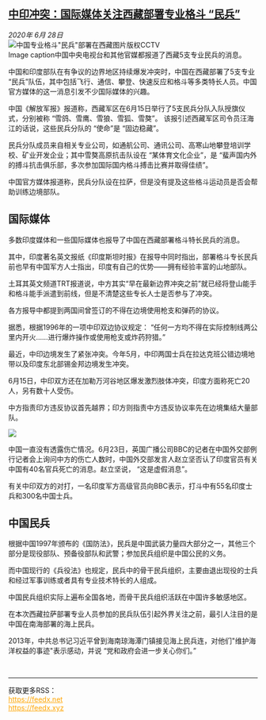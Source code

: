 <!--1593369998000-->
[中印冲突：国际媒体关注西藏部署专业格斗 “民兵”](http://www.bbc.com/zhongwen/simp/chinese-news-53211569)
------

<div><i>2020年 6月 28日</i></div><div><div class="story-body__inner" property="articleBody"><div class="media-landscape has-caption full-width lead"><span class="image-and-copyright-container"><img class="js-image-replace" alt='中国专业格斗"民兵"部署在西藏' src="https://images.weserv.nl/?url=ichef.bbci.co.uk/news/640/cpsprodpb/8FA5/production/_113137763_30a65bb1-ce0e-4017-82da-24d2ce55f5bc.jpg"><span class="off-screen">图片版权</span><span class="story-image-copyright">CCTV</span></span><figcaption class="media-caption"><span class="off-screen">Image caption</span><span class="media-caption__text">中国中央电视台和其他官媒都报道了西藏5支专业民兵的消息。</span></figcaption></div><p class="story-body__introduction">中国和印度部队在有争议的边界地区持续爆发冲突时，中国在西藏部署了5支专业 “民兵”队伍，其中包括飞行、通信、攀登、快速反应和格斗等多类特长人员。中国官方媒体的这一消息引发不少国际媒体的兴趣。</p><div id="bbccom_mpu_3" class="bbccom_slot mpu-ad" aria-hidden="true"><div class="bbccom_advert"></div></div><p>中国《解放军报》报道称，西藏军区在6月15日举行了5支民兵分队入队授旗仪式，分别被称 “雪鸽、雪鹰、雪狼、雪狐、雪獒”。 该报引述西藏军区司令员汪海江的话说，这些民兵分队的 “使命”是 “固边稳藏”。</p><p>民兵分队成员来自相关专业公司，如通航公司、通讯公司、高寒山地攀登培训学校、矿业开发企业；其中雪獒高原抗击队设在 “某体育文化企业”，是 “蜚声国内外的搏斗抗击俱乐部，多次参加国际国内格斗搏击比赛并取得佳绩”。</p><div id="bbccom_mpu_1_2" class="bbccom_slot mpu-ad" aria-hidden="true"><div class="bbccom_advert"></div></div><p>中国官方媒体报道称，民兵分队设在拉萨，但是没有提及这些格斗运动员是否会帮助训练边境部队。</p><h2 class="story-body__crosshead">国际媒体</h2><p>多数印度媒体和一些国际媒体也报导了中国在西藏部署格斗特长民兵的消息。</p><p>其中，印度著名英文报纸《印度斯坦时报》在报导中同时指出，部署格斗专长民兵前也早有中国军方人士指出，印度有自己的优势——拥有经验丰富的山地部队。</p><p>土耳其英文频道TRT报道说，中方其实“早在最新边界冲突之前”就已经将登山能手和格斗能手派遣到前线，但是不清楚这些专长人士是否参与了冲突。</p><p>各方报导中都提到两国间曾签订的不得在边境使用枪支和弹药的协议。</p><p>据悉，根据1996年的一项中印双边协议规定： “任何一方均不得在实际控制线两公里内开火……进行爆炸操作或使用枪支或炸药狩猎。”</p><p>最近，中印边境发生了紧张冲突。今年5月，中印两国士兵在拉达克班公错边境地带以及印度东北部锡金邦边境发生冲突。</p><p>6月15日，中印双方还在加勒万河谷地区爆发激烈肢体冲突，印度方面称死亡20人，另有数十人受伤。</p><p>中方指责印方违反协议首先越界；印方则指责中方违反协议率先在边境集结大量部队。</p><div class="media-landscape no-caption full-width"><span class="image-and-copyright-container"><img src="https://images.weserv.nl/?url=ichef.bbci.co.uk/news/640/cpsprodpb/3CB8/production/_112944551_india_china_kashmir_military_clash_chinese_640-nc.png"><br></span></div><p>中国一直没有透露伤亡情况。6月23日，英国广播公司BBC的记者在中国外交部例行记者会上询问中方的伤亡人数时，中国外交部发言人赵立坚否认了印度官员有关中国有40名官兵死亡的消息。赵立坚说， “这是虚假消息”。</p><p>有关中印双方的对打，一名印度军方高级官员向BBC表示，打斗中有55名印度士兵和300名中国士兵。</p><h2 class="story-body__crosshead">中国民兵</h2><p>根据中国1997年颁布的《国防法》，民兵是中国武装力量四大部分之一，其他三个部分是现役部队、预备役部队和武警；参加民兵组织是中国公民的义务。</p><p>而中国现行的《兵役法》也规定，民兵中的骨干民兵组织，主要由退出现役的士兵和经过军事训练或者具有专业技术特长的人组成。</p><p>中国民兵组织实际上遍布全国各地，而骨干民兵组织活跃在中国许多敏感地区。</p><p>在本次西藏拉萨部署专业人员参加的民兵队伍引起外界关注之前，最引人注目的是中国在南海部署的海上民兵。</p><p>2013年，中共总书记习近平曾到海南琼海潭门镇接见海上民兵连，对他们"维护海洋权益的事迹"表示感动，并说 “党和政府会进一步关心你们。”</p></div></div><br><hr><div>获取更多RSS：<br><a href="https://feedx.net" style="color:orange" target="_blank">https://feedx.net</a> <br><a href="https://feedx.xyz" style="color:orange" target="_blank">https://feedx.xyz</a><br></div>
